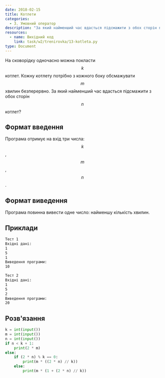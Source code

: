 ```yaml
---
date: 2018-02-15
title: Kотлети
categories:
  - 3. Умовний оператор
description: "За який найменший час вдасться підсмажити з обох сторін n котлет?"
resources:
  - name: Вихідний код
    link: task/w2/trenirovka/13-kotleta.py
type: Document
---
```


На сковорідку одночасно можна покласти $$k$$ котлет. Кожну котлету потрібно з кожного боку обсмажувати $$m$$ хвилин безперервно. За який найменший час вдасться підсмажити з обох сторін $$n$$ котлет?

## Формат введення

Програма отримує на вхід три числа: $$k$$, $$m$$, $$n$$.

## Формат виведення

Програма повинна вивести одне число: найменшу кількість хвилин.

## Приклади

```bash
Тест 1
Вхідні дані:
1
5
1
Виведення програми:
10

Тест 2
Вхідні дані:
1
5
2
Виведення програми:
20
```

## Розв'язання

```python
k = int(input())
m = int(input())
n = int(input())
if n < k + 1:
    print(2 * m)
else:
    if (2 * n) % k == 0:
        print(m * ((2 * n) // k))
    else:
        print(m * (1 + (2 * n) // k))

```